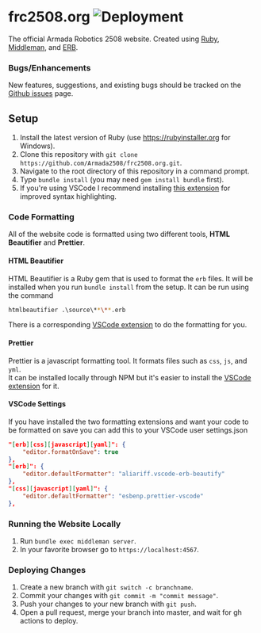 # frc2508.org ![Deployment](https://github.com/Armada2508/frc2508.org/workflows/Deployment/badge.svg)

The official Armada Robotics 2508 website. Created using [Ruby](https://www.ruby-lang.org/en/), [Middleman](https://middlemanapp.com/), and [ERB](https://github.com/ruby/erb).

### Bugs/Enhancements

New features, suggestions, and existing bugs should be tracked on the [Github issues](https://github.com/Armada2508/frc2508.org/issues) page.

## Setup

1. Install the latest version of Ruby (use https://rubyinstaller.org for Windows).
2. Clone this repository with `git clone https://github.com/Armada2508/frc2508.org.git`.
3. Navigate to the root directory of this repository in a command prompt.
4. Type `bundle install` (you may need `gem install bundle` first).
5. If you're using VSCode I recommend installing [this extension](https://marketplace.visualstudio.com/items?itemName=Shopify.ruby-lsp) for improved syntax highlighting.

### Code Formatting

All of the website code is formatted using two different tools, **HTML Beautifier** and **Prettier**. <br>

#### HTML Beautifier

HTML Beautifier is a Ruby gem that is used to format the `erb` files.
It will be installed when you run `bundle install` from the setup. It can be run using the command

```sh
htmlbeautifier .\source\**\**.erb
```

There is a corresponding [VSCode extension](https://marketplace.visualstudio.com/items?itemName=aliariff.vscode-erb-beautify) to do the formatting for you. <br>

#### Prettier

Prettier is a javascript formatting tool. It formats files such as `css`, `js`, and `yml`. <br>
It can be installed locally through NPM but it's easier to install the [VSCode extension](https://marketplace.visualstudio.com/items?itemName=esbenp.prettier-vscode) for it.

#### VSCode Settings

If you have installed the two formatting extensions and want your code to be formatted on save you can add this to your
VSCode user settings.json
```json
"[erb][css][javascript][yaml]": {
    "editor.formatOnSave": true
},
"[erb]": {
    "editor.defaultFormatter": "aliariff.vscode-erb-beautify"
},
"[css][javascript][yaml]": {
    "editor.defaultFormatter": "esbenp.prettier-vscode"
},
```

### Running the Website Locally

1. Run `bundle exec middleman server`.
2. In your favorite browser go to `https://localhost:4567`.

### Deploying Changes

1. Create a new branch with `git switch -c branchname`.
2. Commit your changes with `git commit -m "commit message"`.
3. Push your changes to your new branch with `git push`.
4. Open a pull request, merge your branch into master, and wait for gh actions to deploy.
